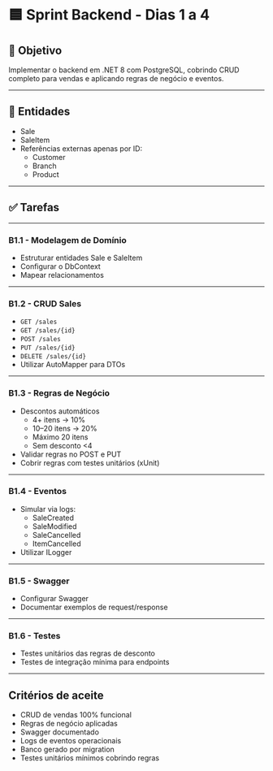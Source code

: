 # 🟦 Sprint Backend - Dias 1 a 4

## 🎯 Objetivo
Implementar o backend em .NET 8 com PostgreSQL, cobrindo CRUD completo para vendas e aplicando regras de negócio e eventos.

---

## 📌 Entidades

- Sale
- SaleItem
- Referências externas apenas por ID:
  - Customer
  - Branch
  - Product

---

## ✅ Tarefas

---

### B1.1 - Modelagem de Domínio
- Estruturar entidades Sale e SaleItem
- Configurar o DbContext
- Mapear relacionamentos

---

### B1.2 - CRUD Sales
- `GET /sales`
- `GET /sales/{id}`
- `POST /sales`
- `PUT /sales/{id}`
- `DELETE /sales/{id}`
- Utilizar AutoMapper para DTOs

---

### B1.3 - Regras de Negócio
- Descontos automáticos
  - 4+ itens → 10%
  - 10–20 itens → 20%
  - Máximo 20 itens
  - Sem desconto <4
- Validar regras no POST e PUT
- Cobrir regras com testes unitários (xUnit)

---

### B1.4 - Eventos
- Simular via logs:
  - SaleCreated
  - SaleModified
  - SaleCancelled
  - ItemCancelled
- Utilizar ILogger

---

### B1.5 - Swagger
- Configurar Swagger
- Documentar exemplos de request/response

---

### B1.6 - Testes
- Testes unitários das regras de desconto
- Testes de integração mínima para endpoints

---

## Critérios de aceite
- CRUD de vendas 100% funcional
- Regras de negócio aplicadas
- Swagger documentado
- Logs de eventos operacionais
- Banco gerado por migration
- Testes unitários mínimos cobrindo regras
